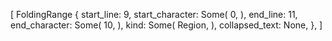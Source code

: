 [
    FoldingRange {
        start_line: 9,
        start_character: Some(
            0,
        ),
        end_line: 11,
        end_character: Some(
            10,
        ),
        kind: Some(
            Region,
        ),
        collapsed_text: None,
    },
]